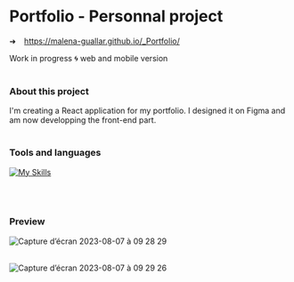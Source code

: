 # Portfolio - Personnal project

➜ &ensp; https://malena-guallar.github.io/_Portfolio/

Work in progress :cyclone: web and mobile version
<br>
<br>

### About this project

I'm creating a React application for my portfolio. 
I designed it on Figma and am now developping the front-end part. 
<br>
<br>

### Tools and languages

[![My Skills](https://skillicons.dev/icons?i=js,html,css,react,vite,git,github)](https://skillicons.dev)

<br>
<br>

### Preview

![Capture d’écran 2023-08-07 à 09 28 29](https://github.com/Malena-Guallar/_Portfolio/assets/123973678/ab699d2b-7727-4e2a-b457-eb723866f078)

&emsp; &emsp; &emsp; &emsp; &emsp; &emsp; &emsp; &emsp; &emsp; &emsp; &emsp; &emsp; &emsp; &emsp; &emsp; &emsp;   ![Capture d’écran 2023-08-07 à 09 29 26](https://github.com/Malena-Guallar/_Portfolio/assets/123973678/84516acd-e575-40a4-8350-a90119118cc9)


